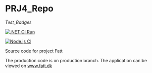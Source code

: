 # PRJ4_Repo

*Test_Badges*

[![.NET CI Run](https://github.com/MathiasSchjoedt-Bavngaard/PRJ4_Repo/actions/workflows/dotnet.yml/badge.svg)](https://github.com/MathiasSchjoedt-Bavngaard/PRJ4_Repo/actions/workflows/dotnet.yml)

[![Node.js CI](https://github.com/MathiasSchjoedt-Bavngaard/PRJ4_Repo/actions/workflows/node.js.yml/badge.svg)](https://github.com/MathiasSchjoedt-Bavngaard/PRJ4_Repo/actions/workflows/node.js.yml)


Source code for project Fatt

The production code is on production branch. 
The application can be viewed on www.fatt.dk
